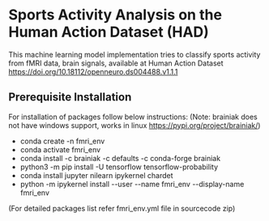 # Sports Activity Analysis on the Human Action Dataset (HAD)

This machine learning model implementation tries to classify sports activity from fMRI data, brain signals, available at Human Action Dataset https://doi.org/10.18112/openneuro.ds004488.v1.1.1

## Prerequisite Installation
For installation of packages follow below instructions:
(Note: brainiak does not have windows support, works in linux https://pypi.org/project/brainiak/)
- conda create -n fmri_env
- conda activate fmri_env
- conda install -c brainiak -c defaults -c conda-forge brainiak
- python3 -m pip install -U tensorflow tensorflow-probability
- conda install jupyter nilearn ipykernel chardet
- python -m ipykernel install --user --name fmri_env --display-name fmri_env

(For detailed packages list refer fmri_env.yml file in sourcecode zip)
